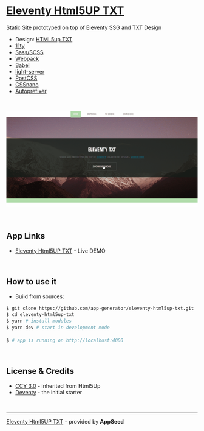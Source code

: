 ﻿# [Eleventy Html5UP TXT](https://eleventy-html5up-txt.appseed.us)

Static Site prototyped on top of [Eleventy](https://www.11ty.io/) SSG and TXT Design  

- Design: [HTML5up TXT](https://html5up.net/txt)
- [11ty](https://www.11ty.io/)
- [Sass/SCSS](https://github.com/sass/node-sass)
- [Webpack](https://webpack.js.org/)
- [Babel](https://babeljs.io/)
- [light-server](https://github.com/txchen/light-server)
- [PostCSS](https://postcss.org/)
- [CSSnano](https://cssnano.co/)
- [Autoprefixer](https://github.com/postcss/autoprefixer)

<br />

![Eleventy Html5UP TXT - Gif animated intro.](https://github.com/app-generator/static/blob/master/products/eleventy-html5up-txt-intro.gif?raw=true)

<br />

## App Links

- [Eleventy Html5UP TXT](https://eleventy-html5up-txt.appseed.us) - Live DEMO

<br />

## How to use it

- Build from sources:

```bash
$ git clone https://github.com/app-generator/eleventy-html5up-txt.git
$ cd eleventy-html5up-txt
$ yarn # install modules
$ yarn dev # start in development mode

$ # app is running on http://localhost:4000
```

<br />

## License & Credits

- [CCY 3.0](https://html5up.net/license) - inherited from Html5Up
- [Deventy](https://github.com/ianrose/deventy) - the initial starter

<br />

---
[Eleventy Html5UP TXT](https://eleventy-html5up-txt.appseed.us) - provided by **AppSeed**
